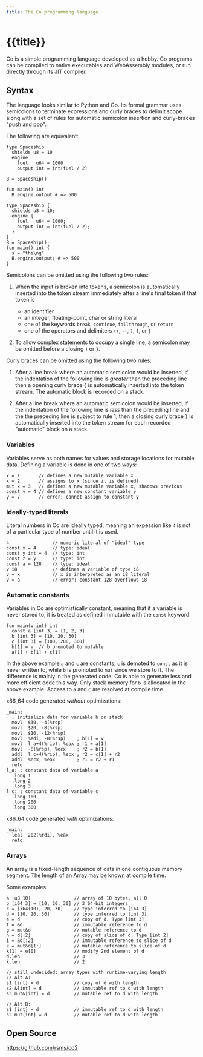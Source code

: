 ```yaml
---
title: The Co programming language
---
```


# {{title}}

Co is a simple programming language developed as a hobby.
Co programs can be compiled to native executables and WebAssembly modules,
or run directly through its JIT compiler.


## Syntax

The language looks similar to Python and Go.
Its formal grammar uses semicolons to terminate expressions and curly braces
to delimit scope along with a set of rules for automatic semicolon insertion
and curly-braces "push and pop".

The following are equivalent:

```co
type Spaceship
  shields u8 = 10
  engine
    fuel   u64 = 1000
    output int = int(fuel / 2)

B = Spaceship()

fun main() int
  B.engine.output # => 500
```

```co
type Spaceship {
  shields u8 = 10;
  engine {
    fuel   u64 = 1000;
    output int = int(fuel / 2);
  }
}
B = Spaceship();
fun main() int {
  s = "thi\ng"
  B.engine.output; # => 500
}
```

Semicolons can be omitted using the following two rules:

1. When the input is broken into tokens, a semicolon is automatically inserted
   into the token stream immediately after a line's final token if that token is
    - an identifier
    - an integer, floating-point, char or string literal
    - one of the keywords `break`, `continue`, `fallthrough`, or `return`
    - one of the operators and delimiters `++`, `--`, `)`, `]`, or `}`

2. To allow complex statements to occupy a single line, a semicolon may be
   omitted before a closing `)` or `}`.

Curly braces can be omitted using the following two rules:

1. After a line break where an automatic semicolon would be inserted, if the
   indentation of the following line is _greater_ than the preceding line then
   a opening curly brace `{` is automatically inserted into the token stream.
   The automatic block is recorded on a stack.

2. After a line break where an automatic semicolon would be inserted, if the
   indentation of the following line is _less_ than the preceding line and the
   the preceding line is subject to rule 1, then
   a closing curly brace `}` is automatically inserted into the token stream
   for each recorded "automatic" block on a stack.




### Variables

Variables serve as both names for values and storage locations for mutable data.
Defining a variable is done in one of two ways:

```co
x = 1       // defines a new mutable variable x
x = 2       // assigns to x (since it is defined)
mut x = 3   // defines a new mutable variable x, shadows previous
const y = 4 // defines a new constant variable y
y = 7       // error: cannot assign to constant y
```


### Ideally-typed literals

Literal numbers in Co are ideally typed, meaning an expession like `4` is not
of a particular type of number until it is used.

```co
4                // numeric literal of "ideal" type
const x = 4      // type: ideal
const y int = 4  // type: int
const z = y      // type: int
const a = 128    // type: ideal
v i8             // defines a variable of type i8
v = x            // x is interpreted as an i8 literal
v = a            // error: constant 128 overflows i8
```


### Automatic constants

Variables in Co are optimistically constant, meaning that if a variable is never
stored to, it is treated as defined immutable with the `const` keyword.

```co
fun main(v int) int
  const a [int 3] = [1, 2, 3]
  b [int 3] = [10, 20, 30]
  c [int 3] = [100, 200, 300]
  b[1] = v  // b promoted to mutable
  a[1] + b[1] + c[1]
```

In the above example `a` and `c` are constants; `c` is demoted to `const`
as it is never written to, while `b` is promoted to `mut` since we store to it.
The difference is mainly in the generated code: Co is able to generate less and more
efficient code this way. Only stack memory for `b` is allocated in the above example.
Access to `a` and `c` are resolved at compile time.

x86_64 code generated _without_ optimizations:

```asmx86
_main:
  ; initialize data for variable b on stack
  movl  $30, -4(%rsp)
  movl  $20, -8(%rsp)
  movl  $10, -12(%rsp)
  movl  %edi, -8(%rsp)    ; b[1] = v
  movl  l_a+4(%rip), %eax ; r1 = a[1]
  movl  -8(%rsp), %ecx    ; r2 = b[1]
  addl  l_c+4(%rip), %ecx ; r2 = c[1] + r2
  addl  %ecx, %eax        ; r1 = r2 + r1
  retq
l_a: ; constant data of variable a
  .long 1
  .long 2
  .long 3
l_c: ; constant data of variable c
  .long 100
  .long 200
  .long 300
```

x86_64 code generated _with_ optimizations:

```asmx86
_main:
  leal  202(%rdi), %eax
  retq
```




### Arrays

An array is a fixed-length sequence of data in one contiguous memory segment.
The length of an Array may be known at compile time.

Some examples:

```co
a [u8 10]                // array of 10 bytes, all 0
b [i64 3] = [10, 20, 30] // 3 64-bit integers
c = [i64(10), 20, 30]    // type inferred to [i64 3]
d = [10, 20, 30]         // type inferred to [int 3]
e = d                    // copy of d. Type [int 3]
f = &d                   // immutable reference to d
g = mut&d                // mutable reference to d
h = d[:2]                // copy of slice of d. Type [int 2]
i = &d[:2]               // immutable reference to slice of d
k = mut&d[1:]            // mutable reference to slice of d
k[1] = e[0]              // modify 2nd element of d
d.len                    // 3
k.len                    // 2

// still undecided: array types with runtime-varying length
// Alt A:
s1 [int] = d             // copy of d with length
s2 &[int] = d            // immutable ref to d with length
s3 mut&[int] = d         // mutable ref to d with length

// Alt B:
s1 [int] = d             // immutable ref to d with length
s2 mut[int] = d          // mutable ref to d with length
```



## Open Source

<https://github.com/rsms/co2>
